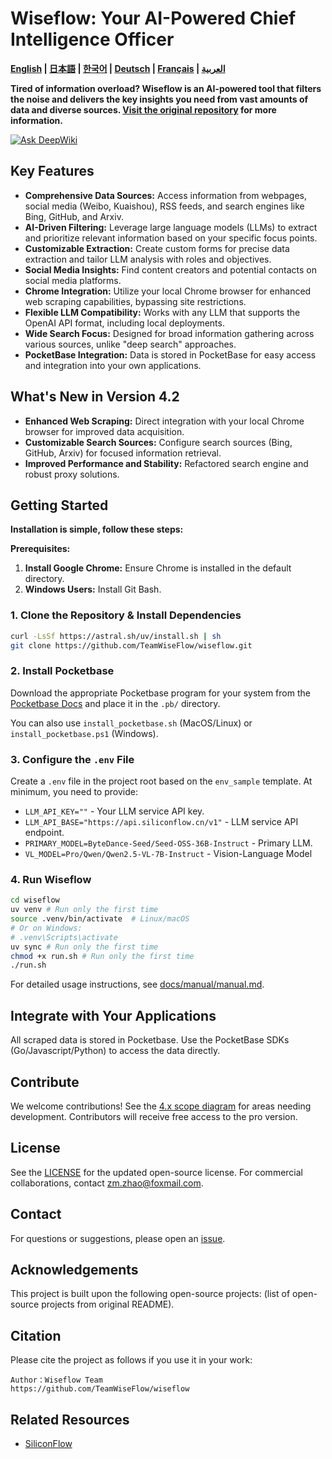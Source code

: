 # Wiseflow: Your AI-Powered Chief Intelligence Officer

**[English](README_EN.md) | [日本語](README_JP.md) | [한국어](README_KR.md) | [Deutsch](README_DE.md) | [Français](README_FR.md) | [العربية](README_AR.md)**

**Tired of information overload? Wiseflow is an AI-powered tool that filters the noise and delivers the key insights you need from vast amounts of data and diverse sources. [Visit the original repository](https://github.com/TeamWiseFlow/wiseflow) for more information.**

[![Ask DeepWiki](https://deepwiki.com/badge.svg)](https://deepwiki.com/TeamWiseFlow/wiseflow)

## Key Features

*   **Comprehensive Data Sources:** Access information from webpages, social media (Weibo, Kuaishou), RSS feeds, and search engines like Bing, GitHub, and Arxiv.
*   **AI-Driven Filtering:** Leverage large language models (LLMs) to extract and prioritize relevant information based on your specific focus points.
*   **Customizable Extraction:** Create custom forms for precise data extraction and tailor LLM analysis with roles and objectives.
*   **Social Media Insights:**  Find content creators and potential contacts on social media platforms.
*   **Chrome Integration:** Utilize your local Chrome browser for enhanced web scraping capabilities, bypassing site restrictions.
*   **Flexible LLM Compatibility:** Works with any LLM that supports the OpenAI API format, including local deployments.
*   **Wide Search Focus:** Designed for broad information gathering across various sources, unlike "deep search" approaches.
*   **PocketBase Integration:** Data is stored in PocketBase for easy access and integration into your own applications.

## What's New in Version 4.2

*   **Enhanced Web Scraping:** Direct integration with your local Chrome browser for improved data acquisition.
*   **Customizable Search Sources:** Configure search sources (Bing, GitHub, Arxiv) for focused information retrieval.
*   **Improved Performance and Stability:**  Refactored search engine and robust proxy solutions.

## Getting Started

**Installation is simple, follow these steps:**

**Prerequisites:**

1.  **Install Google Chrome:** Ensure Chrome is installed in the default directory.
2.  **Windows Users:** Install Git Bash.

### 1. Clone the Repository & Install Dependencies

```bash
curl -LsSf https://astral.sh/uv/install.sh | sh
git clone https://github.com/TeamWiseFlow/wiseflow.git
```

### 2. Install Pocketbase

Download the appropriate Pocketbase program for your system from the [Pocketbase Docs](https://pocketbase.io/docs/) and place it in the `.pb/` directory.

You can also use `install_pocketbase.sh` (MacOS/Linux) or `install_pocketbase.ps1` (Windows).

### 3. Configure the `.env` File

Create a `.env` file in the project root based on the `env_sample` template.  At minimum, you need to provide:

-   `LLM_API_KEY=""` - Your LLM service API key.
-   `LLM_API_BASE="https://api.siliconflow.cn/v1"` - LLM service API endpoint.
-   `PRIMARY_MODEL=ByteDance-Seed/Seed-OSS-36B-Instruct` - Primary LLM.
-   `VL_MODEL=Pro/Qwen/Qwen2.5-VL-7B-Instruct` - Vision-Language Model

### 4. Run Wiseflow

```bash
cd wiseflow
uv venv # Run only the first time
source .venv/bin/activate  # Linux/macOS
# Or on Windows:
# .venv\Scripts\activate
uv sync # Run only the first time
chmod +x run.sh # Run only the first time
./run.sh
```

For detailed usage instructions, see [docs/manual/manual.md](./docs/manual/manual.md).

## Integrate with Your Applications

All scraped data is stored in Pocketbase. Use the PocketBase SDKs (Go/Javascript/Python) to access the data directly.

## Contribute

We welcome contributions!  See the [4.x scope diagram](docs/wiseflow4.xscope.png) for areas needing development. Contributors will receive free access to the pro version.

## License

See the [LICENSE](LICENSE) for the updated open-source license. For commercial collaborations, contact zm.zhao@foxmail.com.

## Contact

For questions or suggestions, please open an [issue](https://github.com/TeamWiseFlow/wiseflow/issues).

## Acknowledgements

This project is built upon the following open-source projects: (list of open-source projects from original README).

## Citation

Please cite the project as follows if you use it in your work:

```
Author：Wiseflow Team
https://github.com/TeamWiseFlow/wiseflow
```

## Related Resources

*   [SiliconFlow](https://siliconflow.com/)